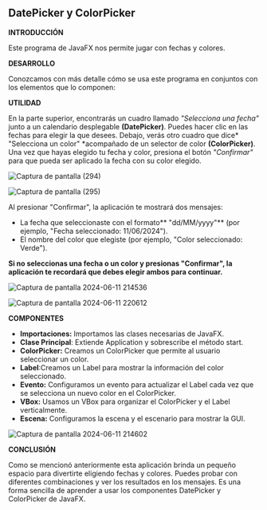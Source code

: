 ## DatePicker y ColorPicker

**INTRODUCCIÓN**

Este programa de JavaFX nos permite jugar con fechas y colores.  


**DESARROLLO**

Conozcamos con más detalle cómo se usa este programa en conjuntos con los elementos que lo componen:


**UTILIDAD**

En la parte superior, encontrarás un cuadro llamado *"Selecciona una fecha"* junto a un calendario desplegable **(DatePicker)**. Puedes hacer clic en las fechas para elegir la que desees.
Debajo, verás otro cuadro que dice* "Selecciona un color" *acompañado de un selector de color **(ColorPicker)**. 
Una vez que hayas elegido tu fecha y color, presiona el botón *"Confirmar"* para que pueda ser aplicado la fecha con su color elegido.


![Captura de pantalla (294)](https://github.com/Dayana-Sabando/ProyectPiker/assets/168872451/c8ab436d-2ff3-4a92-8c8a-47037ba7d8c2)



![Captura de pantalla (295)](https://github.com/Dayana-Sabando/ProyectPiker/assets/168872451/d5c8b300-a6b3-412d-81c1-94e2a251e3fd)


Al presionar "Confirmar", la aplicación te mostrará dos mensajes:
-	La fecha que seleccionaste con el formato** "dd/MM/yyyy"** (por ejemplo, "Fecha    seleccionado: 11/06/2024").
-	El nombre del color que elegiste (por ejemplo, "Color seleccionado: Verde").


  **Si no seleccionas una fecha o un color y presionas "Confirmar", la aplicación te recordará que debes elegir ambos para continuar.**
  

![Captura de pantalla 2024-06-11 214536](https://github.com/Dayana-Sabando/ProyectPiker/assets/168872451/18dee6ef-3617-4daf-a899-648546d1a774)


![Captura de pantalla 2024-06-11 220612](https://github.com/Dayana-Sabando/ProyectPiker/assets/168872451/048a211b-eca2-4faa-bf65-28f4bbb0b83c)



**COMPONENTES**

-	**Importaciones:** Importamos las clases necesarias de JavaFX.
-	**Clase Principal**: Extiende Application y sobrescribe el método start.
-	**ColorPicker:** Creamos un ColorPicker que permite al usuario seleccionar un color.
-	**Label**:Creamos un Label para mostrar la información del color seleccionado.
-	**Evento:** Configuramos un evento para actualizar el Label cada vez que se selecciona un nuevo color en el ColorPicker.
-	**VBox:** Usamos un VBox para organizar el ColorPicker y el Label verticalmente.
-	**Escena:** Configuramos la escena y el escenario para mostrar la GUI.

![Captura de pantalla 2024-06-11 214602](https://github.com/Dayana-Sabando/ProyectPiker/assets/168872451/f3956bc1-6684-4301-93a3-6f821f451494)


**CONCLUSIÓN**

Como se mencionó anteriormente esta aplicación brinda un pequeño espacio para divertirte eligiendo fechas y colores. Puedes probar con diferentes combinaciones y ver los resultados en los mensajes. Es una forma sencilla de aprender a usar los componentes DatePicker y ColorPicker de JavaFX.
